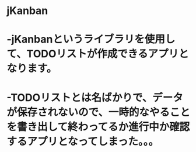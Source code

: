 # jKanban
# -jKanbanというライブラリを使用して、TODOリストが作成できるアプリとなります。
# -TODOリストとは名ばかりで、データが保存されないので、一時的なやることを書き出して終わってるか進行中か確認するアプリとなってしまった。。。
